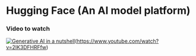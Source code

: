 # Hugging Face (An AI model platform)

### Video to watch

[![Generative AI in a nutshell](thumbnail_image_url)](https://github.com/MK316/Spring2024/blob/main/DLTESOL/GenAI.png)(https://www.youtube.com/watch?v=2IK3DFHRFfw)
